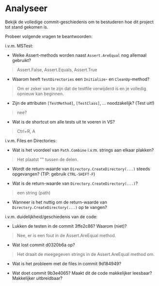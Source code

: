 # Analyseer

Bekijk de volledige commit-geschiedenis om te bestuderen hoe dit project tot stand gekomen is.

Probeer volgende vragen te beantwoorden:

i.v.m. MSTest:

- Welke Assert-methods worden naast `Assert.AreEqual` nog allemaal gebruikt?

> Assert.False, Assert.Equals, Assert.True

- Waarom heeft `TestDirectories` een `Initialize`- en `CleanUp`-method?

> Om er zeker van te zijn dat de testfile verwijderd is en je volledig opnieuw kan beginnen.

- Zijn de attributen `[TestMethod]`, `[TestClass]`, ... noodzakelijk? (Test uit!)

> nee?

- Wat is de shortcut om alle tests uit te voeren in VS?

>Ctrl+R, A

i.v.m. Files en Directories:

- Wat is het voordeel van `Path.Combine` i.v.m. strings aan elkaar plakken?

> Het plaatst "\" tussen de delen.
 
- Wordt de return-waarde van `Directory.CreateDirectory(...)` steeds opgevangen? (TIP: gebruik `CTRL-SHIFT-F`)

- Wat is de return-waarde van `Directory.CreateDirectory(...)`?

> een string (path)

- Wanneer is het nuttig om de return-waarde van `Directory.CreateDirectory(...)` op te vangen?

i.v.m. duidelijkheid/geschiedenis van de code:

- Lukken de testen in de commit 3ffe2c86? Waarom (niet)?

>Nee, er is een fout in de Assert.AreEqual method.

- Wat lost commit d0320b6a op?

> Het draait de meegegeven strings in de Assert.AreEqual method om.

- Wat is het probleem met de files in commit 9d184949?
> 
- Wat doet commit 9b3e4065? Maakt dit de code makkelijker leesbaar? Makkelijker uitbreidbaar?
